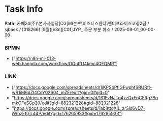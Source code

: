# Task Info

**Path:** 카페24(주)\본사사업장\[CG]MI본부\비즈니스센터\엔터프라이즈코칭2팀 / sjbaek / [318266] [9월][n8n][C01]JYP_ 주문 부분 취소 / 2025-09-01_00-00-00

### BPMN
- ["https://n8n-mi-013-web.hanpda.com/workflow/DQutfU4kmc4OFQMR"]

### LINK
- ["https://docs.google.com/spreadsheets/d/1jKPSbPtIGFwphfSRURft-wR1iM6dZI4CcY02604_mZE/edit?gid=0#gid=0"
- "https://docs.google.com/spreadsheets/d/1S1FvNJTo4zzQxFpCERg7BqmkGFeSGp20/edit?gid=882321228#gid=882321228"
- "https://docs.google.com/spreadsheets/d/1ab8ttgXiL_zrSld6vD7-iWbzEtGiL44P/edit?gid=176265933#gid=176265933"]

